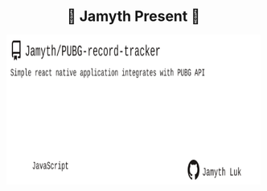 <!-- built at 5/16/2023, 3:13:20 PM -->
<h1 align="center">
🎉 Jamyth Present 🎉
</h1>
<p align="center">
    <a href="https://github.com/Jamyth/PUBG-record-tracker">
        <img width="1000" height="300" src="./readme.svg" />
    </a>
</p>